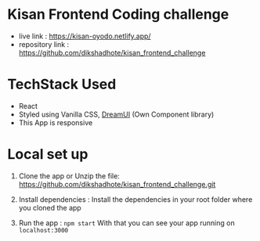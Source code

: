 # Kisan Frontend Coding challenge
- live link : https://kisan-oyodo.netlify.app/
- repository link : https://github.com/dikshadhote/kisan_frontend_challenge

# TechStack Used
- React
- Styled using Vanilla CSS, [DreamUI](https://dreamui-v2.netlify.app/) (Own Component library)
- This App is responsive 


# Local set up
1. Clone the app or Unzip the file: 
 https://github.com/dikshadhote/kisan_frontend_challenge.git 

2. Install dependencies : 
Install the dependencies in your root folder where you cloned the app

3. Run the app :
`npm start` With that you can see your app running on `localhost:3000`
